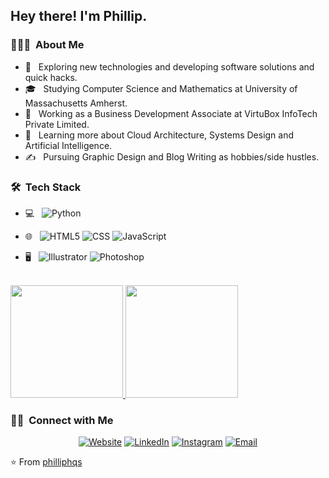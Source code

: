 

<h2> Hey there! I'm Phillip.</h2>

<h3> 🧑🏾‍💻 &nbsp;About Me </h3>

- 🤔 &nbsp; Exploring new technologies and developing software solutions and quick hacks.
- 🎓 &nbsp; Studying Computer Science and Mathematics at University of Massachusetts Amherst.
- 💼 &nbsp; Working as a Business Development Associate at VirtuBox InfoTech Private Limited.
- 🌱 &nbsp; Learning more about Cloud Architecture, Systems Design and Artificial Intelligence.
- ✍️ &nbsp; Pursuing Graphic Design and Blog Writing as hobbies/side hustles.

<h3> 🛠 &nbsp;Tech Stack</h3>

- 💻 &nbsp;
  ![Python](https://img.shields.io/badge/-Python-333333?style=flat&logo=python)
 
- 🌐 &nbsp;
  ![HTML5](https://img.shields.io/badge/-HTML5-333333?style=flat&logo=HTML5)
  ![CSS](https://img.shields.io/badge/-CSS-333333?style=flat&logo=CSS3&logoColor=1572B6)
  ![JavaScript](https://img.shields.io/badge/-JavaScript-333333?style=flat&logo=javascript)
- 🖥 &nbsp;
  ![Illustrator](https://img.shields.io/badge/-Illustrator-333333?style=flat&logo=adobe-illustrator)
  ![Photoshop](https://img.shields.io/badge/-Photoshop-333333?style=flat&logo=adobe-photoshop)

<br/>

<a href="https://github.com/philliphqs">
  <img height="180em" src="https://github-readme-stats.vercel.app/api?username=philliphqs&theme=buefy&show_icons=true" />
  <img height="180em" src="https://github-readme-stats.vercel.app/api/top-langs/?username=philliphqs&theme=buefy&layout=compact" />
</a>

<br/>

<h3> 🤝🏻 &nbsp;Connect with Me </h3>

<p align="center">
<a href="https://www.hqsartworks.me/"><img alt="Website" src="https://img.shields.io/badge/Website-www.hqsartworks.me-blue?style=flat-square&logo=google-chrome"></a>
<a href="https://www.linkedin.com/in/philliphqs/"><img alt="LinkedIn" src="https://img.shields.io/badge/LinkedIn-Aditya%20Vikram%20Singh-blue?style=flat-square&logo=linkedin"></a>
<a href="https://www.instagram.com/phillip.60528/"><img alt="Instagram" src="https://img.shields.io/badge/Instagram-phillip.60528-blue?style=flat-square&logo=instagram"></a>
<a href="mailto:contact@hqsartworks.me"><img alt="Email" src="https://img.shields.io/badge/Email-contact@hqsartworks.me-blue?style=flat-square&logo=gmail"></a>
</p>

⭐️ From [philliphqs](https://github.com/philliphqs)